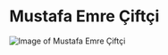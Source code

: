 # **Mustafa Emre Çiftçi**

![Image of Mustafa Emre Çiftçi](https://assets9.lottiefiles.com/packages/lf20_cmaqoazd.gif)
